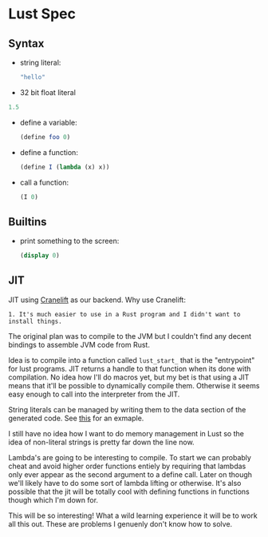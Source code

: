 # Lust Spec

## Syntax

- string literal:
  ```scheme
  "hello"
  ```
- 32 bit float literal
 ```scheme
 1.5
 ```
- define a variable:
  ```scheme
  (define foo 0)
  ```
- define a function:
  ```scheme
  (define I (lambda (x) x))
  ```
- call a function:
  ```scheme
  (I 0)
  ```

## Builtins

- print something to the screen:
  ```scheme
  (display 0)
  ```

## JIT

JIT using
[Cranelift](https://github.com/bytecodealliance/simplejit-demo) as our
backend. Why use Cranelift:

	1. It's much easier to use in a Rust program and I didn't want to
	install things.

The original plan was to compile to the JVM but I couldn't find any
decent bindings to assemble JVM code from Rust.

Idea is to compile into a function called `lust_start_` that is the
"entrypoint" for lust programs. JIT returns a handle to that function
when its done with compilation. No idea how I'll do macros yet, but my
bet is that using a JIT means that it'll be possible to dynamically
compile them. Otherwise it seems easy enough to call into the
interpreter from the JIT.

String literals can be managed by writing them to the data section of
the generated code. See
[this](https://github.com/bytecodealliance/simplejit-demo/blob/736e1501da5caad25f4b4dfceabdec95f2972316/src/toy.rs#L121)
for an exmaple.

I still have no idea how I want to do memory management in Lust so the
idea of non-literal strings is pretty far down the line now.

Lambda's are going to be interesting to compile. To start we can
probably cheat and avoid higher order functions entiely by requiring
that lambdas only ever appear as the second argument to a define
call. Later on though we'll likely have to do some sort of lambda
lifting or otherwise. It's also possible that the jit will be totally
cool with defining functions in functions though which I'm down for.

This will be so interesting! What a wild learning experience it will
be to work all this out. These are problems I genuenly don't know how
to solve.
